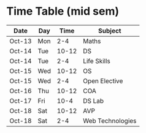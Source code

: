# Time Table (mid sem)

| Date | Day | Time  | Subject          |
| ---- | --- | ----- | ---------------- |
| Oct-13   | Mon | 2-4   | Maths            |
| Oct-14   | Tue | 10-12 | DS               |
| Oct-14   | Tue | 2-4   | Life Skills      |
| Oct-15   | Wed | 10-12 | OS               |
| Oct-15   | Wed | 2-4   | Open Elective    |
| Oct-16   | Thu | 10-12 | COA              |
| Oct-17   | Fri | 10-4  | DS Lab           |
| Oct-18   | Sat | 10-12 | AVP              |
| Oct-18   | Sat | 2-4   | Web Technologies |
